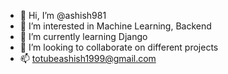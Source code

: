 - 👋 Hi, I’m @ashish981
- 👀 I’m interested in Machine Learning, Backend
- 🌱 I’m currently learning Django
- 💞️ I’m looking to collaborate on different projects
- 📫 totubeashish1999@gmail.com

<!---
ashish981/ashish981 is a ✨ special ✨ repository because its `README.md` (this file) appears on your GitHub profile.
You can click the Preview link to take a look at your changes.
--->
